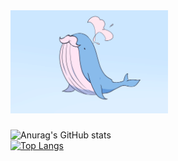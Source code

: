 <img src="kujira-hige.png" width="50%" height="50%">
</img>

### 



![Anurag's GitHub stats](https://github-readme-stats.vercel.app/api?username=yahomi-jp&show_icons=true&theme=dracula)<br>
[![Top Langs](https://github-readme-stats.vercel.app/api/top-langs/?username=yahomi-jp&layout=compact&theme=dracula)](https://github.com/anuraghazra/github-readme-stats)




